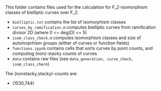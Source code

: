 This folder contains files used for the calculation for F_2-isomorphism classes of bielliptic curves over F_2.
  
- ```bielliptic.txt``` contains the list of isomorphism classes
- ```curves_by_ramification.m``` computes bielliptic curves from ramification divisor 2D (where 0 <= deg(D) <= 5) 
- ```isom_class_check.m``` computes isomorphism classes and size of automoprhism groups (either of curves or function fields)
- ```functions.ipynb``` contains cells that sorts curves by point counts, and computing (non)-stacky counts of curves
- ```data``` contains raw files (see ```data_generation, curve_check, isom_class_check```)

The (nonstacky,stacky)-counts are:
- (1530,744)
